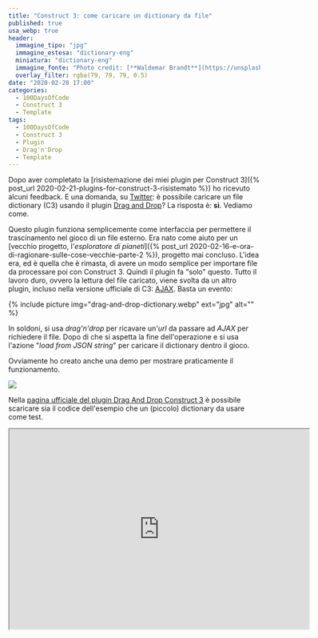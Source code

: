 ```yaml
---
title: "Construct 3: come caricare un dictionary da file"
published: true
usa_webp: true
header:
  immagine_tipo: "jpg"
  immagine_estesa: "dictionary-eng"
  miniatura: "dictionary-eng"
  immagine_fonte: "Photo credit: [**Waldemar Brandt**](https://unsplash.com/@waldemarbrandt67w)"
  overlay_filter: rgba(79, 79, 79, 0.5)
date: "2020-02-28 17:00"
categories:
  - 100DaysOfCode
  - Construct 3
  - Template
tags:
  - 100DaysOfCode
  - Construct 3
  - Plugin
  - Drag'n'Drop
  - Template
---
```


Dopo aver completato la [risistemazione dei miei plugin per Construct 3]({% post_url 2020-02-21-plugins-for-construct-3-risistemato %}) ho ricevuto alcuni feedback. E una domanda, su [Twitter](https://twitter.com/el3um4s): è possibile caricare un file dictionary (C3) usando il plugin [Drag and Drop](https://c3plugins.stranianelli.com/drag-drop-files/)? La risposta è: **sì**. Vediamo come.

Questo plugin funziona semplicemente come interfaccia per permettere il trascinamento nel gioco di un file esterno. Era nato come aiuto per un [vecchio progetto, l'_esploratore di pianeti_]({% post_url 2020-02-16-e-ora-di-ragionare-sulle-cose-vecchie-parte-2 %}), progetto mai concluso. L'idea era, ed è quella che è rimasta, di avere un modo semplice per importare file da processare poi con Construct 3. Quindi il plugin fa "solo" questo. Tutto il lavoro duro, ovvero la lettura del file caricato, viene svolta da un altro plugin, incluso nella versione ufficiale di C3: [AJAX](https://www.construct.net/en/make-games/manuals/construct-3/plugin-reference/ajax). Basta un evento:

{% include picture img="drag-and-drop-dictionary.webp" ext="jpg" alt="" %}

In soldoni, si usa _drag'n'drop_ per ricavare un'_url_ da passare ad _AJAX_ per richiedere il file. Dopo di che si aspetta la fine dell'operazione e si usa l'azione "_load from JSON string_" per caricare il dictionary dentro il gioco.

Ovviamente ho creato anche una demo per mostrare praticamente il funzionamento.

<img src="https://blog.stranianelli.com/images/gif/2020-02-28-construct-3-come-caricare-un-dictionary-da-file-demo.gif">

Nella [pagina ufficiale del plugin Drag And Drop Construct 3](https://c3plugins.stranianelli.com/drag-drop-files/) è possibile scaricare sia il codice dell'esempio che un (piccolo) dictionary da usare come test.

<iframe src="https://c3plugins.stranianelli.com/drag-drop-files/demo/dictionary/" width="600" height="400" scrolling="no" noresize="noresize" />
